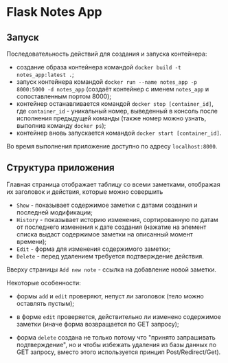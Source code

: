 # Flask Notes App

## Запуск

Последовательность действий для создания и запуска контейнера:

* создание образа контейнера командой `docker build -t notes_app:latest .`;
* запуск контейнера командой `docker run --name notes_app -p 8000:5000 -d notes_app` (создаёт контейнер с именем `notes_app` и сопоставленным портом 8000);
* контейнер останавливается командой `docker stop [container_id]`, где `container_id` - уникальный номер, выведенный в консоль после исполнения предыдущей команды (также номер можно узнать, выполнив команду `docker ps`);
* контейнер вновь запускается командой `docker start [container_id]`.

Во время выполнения приложение доступно по адресу `localhost:8000`.

## Структура приложения

Главная страница отображает таблицу со всеми заметками, отображая их заголовок
и действия, которые можно совершить
* `Show` - показывает содержимое заметки с датами создания и последней модификации;
* `History` - показывает историю изменения, сортированную по датам от последнего изменения к дате создания 
(нажатие на элемент списка выдаст содержимое заметки на описанный момент времени);
* `Edit` - форма для изменения содержимого заметки;
* `Delete` - перед удалением требуется подтверждение действия.

Вверху страницы `Add new note` - ссылка на добавление новой заметки.

Некоторые особенности:

* формы `add` и `edit` проверяют, непуст ли заголовок (тело можно оставлять пустым);

* в форме `edit` проверяется, действительно ли изменено содержимое заметки (иначе форма возвращается по GET запросу);

* форма `delete` создана не только потому что "принято запрашивать подтверждение", но и чтобы избежать удаления из базы данных по GET запросу, вместо этого используется принцип Post/Redirect/Get).